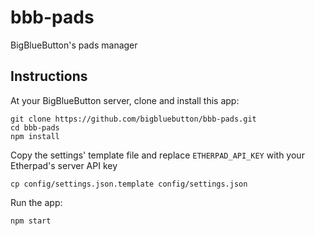 # bbb-pads
BigBlueButton's pads manager

## Instructions
At your BigBlueButton server, clone and install this app:
```
git clone https://github.com/bigbluebutton/bbb-pads.git
cd bbb-pads
npm install
```
Copy the settings' template file and replace `ETHERPAD_API_KEY` with your Etherpad's server API key
```
cp config/settings.json.template config/settings.json
```
Run the app:
```
npm start
```

